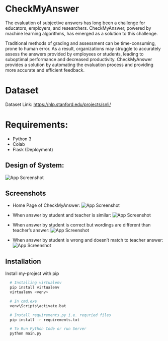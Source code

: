 # CheckMyAnswer
The evaluation of subjective answers has long been a challenge for educators, employers, and  researchers. CheckMyAnswer, powered by machine learning algorithms, 
has emerged as a  solution to this challenge.

Traditional methods of grading and assessment can be time-consuming, prone to human error. As 
a result, organizations may struggle to accurately assess the answers provided by employees or 
students, leading to suboptimal performance and decreased productivity. CheckMyAnswer 
provides a solution by automating the evaluation process and providing more accurate and 
efficient feedback.

# Dataset
Dataset Link: https://nlp.stanford.edu/projects/snli/

# Requirements:

- Python 3
- Colab
- Flask (Deployment)

## Design of System:
![App Screenshot](https://blogger.googleusercontent.com/img/b/R29vZ2xl/AVvXsEhYVxwVPxXSbRBfrKvOlN8Wy5dpTzrMGqLIspUJMQBHX5jv-KlcYXTVO0AtJcqT72d5BTAXe1XPH2YY2VOK35V_V7GnhGyHRFqasQmdsDn0Vv8jZTzyrzekfqj-TRkCmv6dfs8XY1ojcX_WF3eeGZitXkBUMBpm8IDHURb-KFo0Orx7RG0j-D5RsLp-nW6F/s1600/Home4.png)

## Screenshots
- Home Page of CheckMyAnswer:
![App Screenshot](https://blogger.googleusercontent.com/img/b/R29vZ2xl/AVvXsEjOPUIqKY1W1q-bZaw2O0FIXfZT6fFMZtYsS8ePZMV8icms7Hu5R6guqTgkKxwBm9tPfCTcUFovUnJtojurcn9LItMTRCizsx5Hxxk4c3ge8RpL-4YgMdgEs0ywCif4EDAyJlbLVBy2o7Fjz8C3h1uOPSLBMd6W1suu_wDZKzQMrs_pDCZBTtwMpop1I0ea/s1600/Home.png)

- When answer by student and teacher is similar:
![App Screenshot](https://blogger.googleusercontent.com/img/b/R29vZ2xl/AVvXsEiygWMvTwZqQwfwt75TStQkIulYLumbDRQKXT0UtLflmriwBCLC9GlakzNsyc9b3PUFyJh2a29Q4hHY-eDONInB94UOQxeWE96LckMj_qVnY1jPR8mwaemEoZr18tjKsaGiyGCYqAhOsr6TTDb7OUjMGZjlVAaS0tWG7kPTqhNq7Gz7x_4ZNgUhQeSlm8uw/s1600/Home1.png)

- When answer by student is correct but wordings are different than teacher’s answer:
![App Screenshot](https://blogger.googleusercontent.com/img/b/R29vZ2xl/AVvXsEj5_zIctHKxW5TWOQf9byn70Wdjtx_VTBZiMqzkH2xTY2ivKQKBHX2ad_PUJW72d9KRlVP9FpA1Cq5w7mOlLIR-kpmg4Yjjj_RfsB4OA1W0rSzp6qpbAQtiFR-q-PI9Na5BvVcVrcqMnQQIFalLEbaCG7-piLOyunP8P-gq4B7NzG-IlwBxPfBZlVHZ2WxR/s1600/Home2.png)

- When answer by student is wrong and doesn’t match to teacher answer:
![App Screenshot](https://blogger.googleusercontent.com/img/b/R29vZ2xl/AVvXsEjWib_CJZWbG7YAeRHa80Fp1saMfIegXOKF_jkViWKNru_xuCy2L_SgQ_U9CslS3kQ5wJSLpdlvkS04WfOO_dEeYc35T72xdUr9SVDpR-9SoLyUFIA64YnzpF6vuPYI4Uu2Y-hqS4wh-v_RLzrCIfPOvSNkK1R0-kx_8WNrMTHtIyeldAeWlmLgmp2wBJ3S/s1600/Home3.png)


## Installation

Install my-project with pip

```bash
  # Installing virtualenv
  pip install virtualenv
  virtualenv <venv>

  # In cmd.exe
  venv\Scripts\activate.bat

  # Install requirements.py i.e. requried files
  pip install -r requirements.txt

  # To Run Python Code or run Server
  python main.py

```
    
